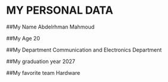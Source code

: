 # MY PERSONAL DATA

##My Name
Abdelrhman Mahmoud

##My Age
20

##My Department
Communication and Electronics Department

##My graduation year
2027

##My favorite team
Hardware

